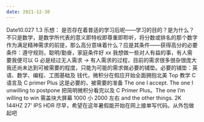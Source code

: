 ```yaml
---
date: 2021-12-30
---
```


Date10.027 1.3
乐想：
是否存在着普适的学习后呢——学习的目的？是为什么？不只是数学，是数学所代表的意义即特权即尊重即聆听，将分数或排名的那个数字作为满足精神需求的前提，那么高分意味着什么？应是其条件——获得高分的必要条件：遵守规则，聪明/勤奋，家庭条件好
xx
我想做一些对人有益的事，有人需要我便可以 G
必是经过无人需求 → 有人需求的过程，目前的需求很多很杂很庞大我还尚未达到可被需要的程度，只能为可能的需求做必要的铺垫。必要的铺垫：英语、数学、编程、工图基础及
钱代，微积分在假应开始全面拥抱北美 Top 教学 C 语言及 C primer Plus 这是必要的，被需要的准备 The one I accept.
The one I unwilling to postpone 把简明微积分看完以及 C Primer Plus。The one I’m willing to win 需盖块大屏幕 1000 小 2000 左右 and the other things. 2K 144HZ 27' IPS HDR
尽早，希望在这年暑假能开始在网上接单写代码。从外包做起吧
